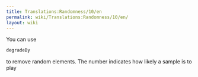 ```yaml
---
title: Translations:Randomness/10/en
permalink: wiki/Translations:Randomness/10/en/
layout: wiki
---
```


You can use

``` Haskell
degradeBy
```

to remove random elements. The number indicates how likely a sample is
to play
